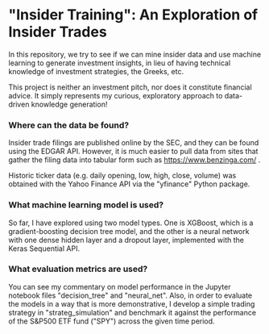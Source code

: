 # "Insider Training": An Exploration of Insider Trades
In this repository, we try to see if we can mine insider data and use machine learning to generate investment insights, in lieu of having technical knowledge of investment strategies, the Greeks, etc.

This project is neither an investment pitch, nor does it constitute financial advice. It simply represents my curious, exploratory approach to data-driven knowledge generation!

### Where can the data be found?
Insider trade filings are published online by the SEC, and they can be found using the EDGAR API. However, it is much easier to pull data from sites that gather the filing data into tabular form such as https://www.benzinga.com/ .

Historic ticker data (e.g. daily opening, low, high, close, volume) was obtained with the Yahoo Finance API via the "yfinance" Python package.

### What machine learning model is used?
So far, I have explored using two model types. One is XGBoost, which is a gradient-boosting decision tree model, and the other is a neural network with one dense hidden layer and a dropout layer, implemented with the Keras Sequential API.

### What evaluation metrics are used?
You can see my commentary on model performance in the Jupyter notebook files "decision_tree" and "neural_net". Also, in order to evaluate the models in a way that is more demonstrative, I develop a simple trading strategy in "strateg_simulation" and benchmark it against the performance of the S&P500 ETF fund ("SPY") across the given time period.
